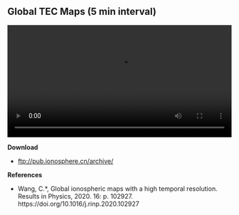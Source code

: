 ## Global TEC Maps (5 min interval)

<video id="video_b5mg" controls="controls" style="width:100%" preload="auto">
  <source src="/static/file/b5mg.mp4" type="video/mp4"/>
</video>

<p><strong>Download</strong></p>
<ul>
	<li><p><a href="#">ftp://pub.ionosphere.cn/archive/</a></p></li>
</ul>

<p><strong>References</strong></p>
<ul class="log">
    <li><p>Wang, C.*, Global ionospheric maps with a high temporal resolution. Results in Physics, 2020. 16: p. 102927. https://doi.org/10.1016/j.rinp.2020.102927</p></li>
</ul>

<script  type="text/javascript">
	window.onload = function() {
		var local1=document.getElementById('video_b5mg');  
		local1.autoplay = true; 
		local1.loop = true; 
		local1.muted=true; 
		if(local1.paused){  
			local1.play();  
	    }else{		   
			local1.pause(); 
	    }
    }
</script>
